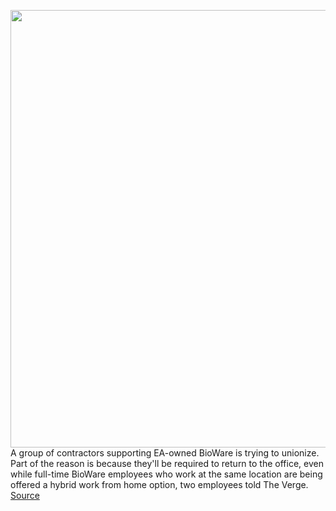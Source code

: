 <img src='https://cdn.vox-cdn.com/thumbor/X6kbKzzN3FEcDj99PdnXREqv0m0=/0x0:1023x575/1200x800/filters:focal(315x197:477x359)/cdn.vox-cdn.com/uploads/chorus_image/image/70810637/mele_screenshot_garrus_logo.jpg.adapt.crop16x9.575p.0.jpg' width='700px' /><br/>
A group of contractors supporting EA-owned BioWare is trying to unionize. Part of the reason is because they'll be required to return to the office, even while full-time BioWare employees who work at the same location are being offered a hybrid work from home option, two employees told The Verge.
<a href='https://www.theverge.com/2022/4/29/23047488/bioware-keywords-studios-contractors-organizing-union-office-return'> Source <a/>